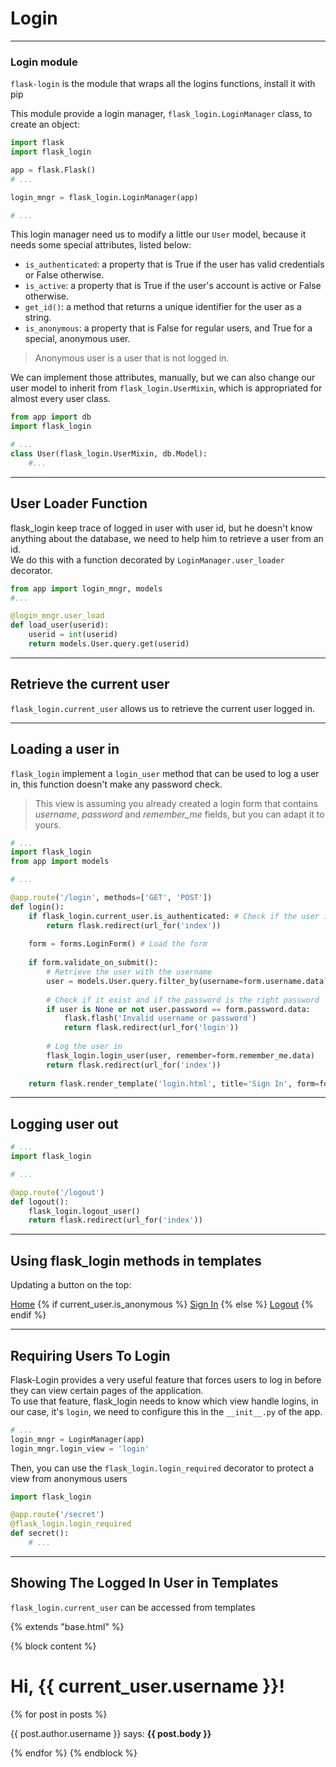 # Login

***
### Login module

`flask-login` is the module that wraps all the logins functions, install it with pip

This module provide a login manager, `flask_login.LoginManager` class, to create an object:


```python
import flask
import flask_login

app = flask.Flask()
# ...

login_mngr = flask_login.LoginManager(app)

# ...
```

This login manager need us to modify a little our `User` model, because it needs some special attributes, listed below:<br>

-    `is_authenticated`: a property that is True if the user has valid credentials or False otherwise.
-    `is_active`: a property that is True if the user's account is active or False otherwise.
-    `get_id()`: a method that returns a unique identifier for the user as a string.
-   `is_anonymous`: a property that is False for regular users, and True for a special, anonymous user.

> Anonymous user is a user that is not logged in.



We can implement those attributes, manually, but we can also change our user model to inherit from `flask_login.UserMixin`, which is appropriated for almost every user class.


```python
from app import db
import flask_login

# ...
class User(flask_login.UserMixin, db.Model):
    #...
```

***
## User Loader Function

flask_login keep trace of logged in user with user id, but he doesn't know anything about the database, we need to help him to retrieve a user from an id.<br>
We do this with a function decorated by `LoginManager.user_loader` decorator.


```python
from app import login_mngr, models
#...

@login_mngr.user_load
def load_user(userid):
    userid = int(userid)
    return models.User.query.get(userid)
```

*** 
## Retrieve the current user
`flask_login.current_user` allows us to retrieve the current user logged in.

***
## Loading a user in 

`flask_login` implement a `login_user` method that can be used to log a user in, this function doesn't make any password check. 
> This view is assuming you already created a login form that contains *username*, *password* and *remember_me* fields, but you can adapt it to yours.


```python
# ...
import flask_login
from app import models

# ...

@app.route('/login', methods=['GET', 'POST'])
def login():
    if flask_login.current_user.is_authenticated: # Check if the user is not already logged in 
        return flask.redirect(url_for('index'))
    
    form = forms.LoginForm() # Load the form
    
    if form.validate_on_submit(): 
        # Retrieve the user with the username
        user = models.User.query.filter_by(username=form.username.data).first()
        
        # Check if it exist and if the password is the right password
        if user is None or not user.password == form.password.data:
            flask.flash('Invalid username or password')
            return flask.redirect(url_for('login'))
        
        # Log the user in
        flask_login.login_user(user, remember=form.remember_me.data)
        return flask.redirect(url_for('index'))
    
    return flask.render_template('login.html', title='Sign In', form=form) # Render the form
```

***
## Logging user out



```python
# ...
import flask_login

# ...

@app.route('/logout')
def logout():
    flask_login.logout_user()
    return flask.redirect(url_for('index'))
```

***
## Using flask_login methods in templates
Updating a button on the top:
    <div>
        <a href="{{ url_for('index') }}">Home</a>
        {% if current_user.is_anonymous %}
        <a href="{{ url_for('signin') }}">Sign In</a>
        {% else %}
        <a href="{{ url_for('logout') }}">Logout</a>
        {% endif %}
    </div>
***
## Requiring Users To Login
Flask-Login provides a very useful feature that forces users to log in before they can view certain pages of the application.<br>
To use that feature, flask_login needs to know which view handle logins, in our case, it's `login`, we need to configure this in the `__init__.py` of the app.


```python
# ...
login_mngr = LoginManager(app)
login_mngr.login_view = 'login'
```

Then, you can use the `flask_login.login_required` decorator to protect a view from anonymous users


```python
import flask_login 

@app.route('/secret')
@flask_login.login_required
def secret():
    # ...
```

***
## Showing The Logged In User in Templates
`flask_login.current_user` can be accessed from templates

{% extends "base.html" %}

{% block content %}
    <h1>Hi, {{ current_user.username }}!</h1>
    {% for post in posts %}
    <div><p>{{ post.author.username }} says: <b>{{ post.body }}</b></p></div>
    {% endfor %}
{% endblock %}